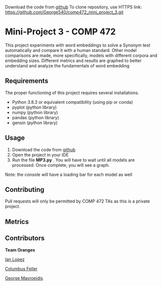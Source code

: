Download the code from [github](https://github.com/George540/comp472_mini_project_3)
To clone repository, use HTTPS link: https://github.com/George540/comp472_mini_project_3.git

# Mini-Project 3 - COMP 472

This project experiments with word embeddings to solve a Synonym test automatically and compare it with a human standard. Other model comparisons are made, more specifically, models with different corpora and embedding sizes. Different metrics and results are graphed to better understand and analyze the fundamentals of word embedding

## Requirements

The proper functioning of this project requires several installations.
- Python 3.8.3 or equivalent compatibility (using pip or conda)
- pyplot (python library)
- numpy (python library)
- pandas (python library)
- gensin (python library)

## Usage

1. Download the code from [github](https://github.com/George540/comp472_mini_project_3)
2. Open the project in your IDE
3. Run the file **MP3.py** . You will have to wait until all models are processed. Once complete, you will see a graph.

Note: the console will have a loading bar for each model as well

## Contributing
Pull requests will only be permitted by COMP 472 TAs as this is a private project.

## Metrics

## Contributors
**Team Oranges**

[Ian Lopez](https://github.com/ianlop)

[Columbus Feller](https://github.com/ColumbusFeller)

[George Mavroeidis](https://github.com/George540)
